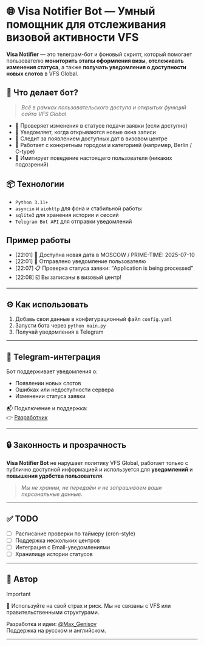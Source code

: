 # 🌐 Visa Notifier Bot — Умный помощник для отслеживания визовой активности VFS

**Visa Notifier** — это телеграм-бот и фоновый скрипт, который помогает пользователю **мониторить этапы оформления визы**, **отслеживать изменения статуса**, а также **получать уведомления о доступности новых слотов** в VFS Global.

## 🧩 Что делает бот?

> *Всё в рамках пользовательского доступа и открытых функций сайта VFS Global*

- 🔄 Проверяет изменения в статусе подачи заявки (если доступно)
- 📅 Уведомляет, когда открываются новые окна записи
- 📨 Следит за появлением доступных дат в визовом центре
- 📍 Работает с конкретным городом и категорией (например, Berlin / C-type)
- 🧠 Имитирует поведение настоящего пользователя (никаких подозрений)
## 📦 Технологии

- `Python 3.11+`
- `asyncio` и `aiohttp` для фона и стабильной работы
- `sqlite3` для хранения истории и сессий
- `Telegram Bot API` для отправки уведомлений

## Пример работы

- [22:01] 🔔 Доступна новая дата в MOSCOW / PRIME-TIME: 2025-07-10
- [22:01] 🧾 Отправлено уведомление пользователю
- [22:07] 📋 Проверка статуса заявки: “Application is being processed”
- [22:08] ☑️ Вы записаны в визовый центр!

---

## ⚙️ Как использовать

1. Добавь свои данные в конфигурационный файл `config.yaml`
2. Запусти бота через `python main.py`
3. Получай уведомления в Telegram

---

## 📲 Telegram-интеграция

Бот поддерживает уведомления о:
- Появлении новых слотов
- Ошибках или недоступности сервера
- Изменении статуса заявки

📬 Подключение и поддержка:  
👉 [Разработчик](https://t.me/Max_Genisov)

---

## 🔒 Законность и прозрачность

**Visa Notifier Bot** не нарушает политику VFS Global, работает только с публично доступной информацией и используется для **уведомлений** и **повышения удобства пользователя**.

> _Мы не храним, не передаём и не запрашиваем ваши персональные данные._

---

## ✅ TODO

- [ ] Расписание проверки по таймеру (cron-style)
- [ ] Поддержка нескольких центров
- [ ] Интеграция с Email-уведомлениями
- [ ] Хранилище истории статусов

---

## 🧠 Автор

> [!IMPORTANT]
> 🤝 Используйте на свой страх и риск. Мы не связаны с VFS или правительственными структурами.

Разработка и идеи: [@Max_Genisov](https://t.me/Max_Genisov)  
Поддержка на русском и английском.

---




